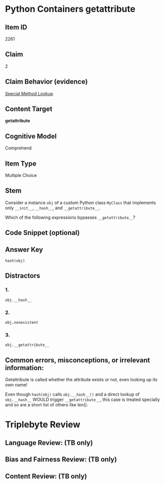 # Python Containers getattribute

## Item ID
2261

## Claim
2

## Claim Behavior (evidence)

[Special Method Lookup](https://docs.python.org/3/reference/datamodel.html?highlight=iadd#special-method-lookup)

## Content Target
__getattribute__

## Cognitive Model
Comprehend

## Item Type
Multiple Choice

## Stem

Consider a instance `obj` of a custom Python class `MyClass` that implements only `__init__`, `__hash__`, and `__getattribute__`.

Which of the following expressions bypasses `__getattribute__`? 

## Code Snippet (optional)


## Answer Key

`hash(obj)`

## Distractors

### 1.

`obj.__hash__`

### 2.

`obj.nonexistent`

### 3.

`obj.__getattribute__`

## Common errors, misconceptions, or irrelevant information:

Getattribute is called whether the attribute exists or not, even looking up its own name! 

Even though `hash(obj)` calls `obj.__hash__()` and a direct lookup of `obj.__hash__` WOULD trigger `__getattribute__`, this case is treated specially and so are a short list of others like len().

# Triplebyte Review


## Language Review: (TB only)


## Bias and Fairness Review: (TB only)


## Content Review: (TB only)

